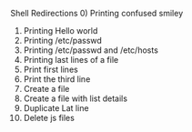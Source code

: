 Shell Redirections
0) Printing confused smiley
1) Printing Hello world
2) Printing /etc/passwd
3) Printing /etc/passwd and /etc/hosts
4) Printing last lines of a file
5) Print first lines
6) Print the third line
7) Create a file
8) Create a file with list details
9) Duplicate Lat line
10) Delete js files

